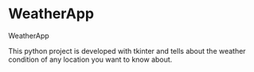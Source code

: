 # WeatherApp
WeatherApp



This python project is developed with tkinter and tells about the weather condition of any location you want to know about.
